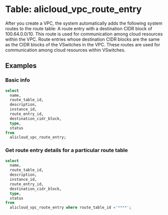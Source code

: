 # Table: alicloud_vpc_route_entry

After you create a VPC, the system automatically adds the following system routes to the route table:
A route entry with a destination CIDR block of 100.64.0.0/10. This route is used for communication among cloud resources within the VPC.
Route entries whose destination CIDR blocks are the same as the CIDR blocks of the VSwitches in the VPC. These routes are used for communication among cloud resources within VSwitches.

## Examples

### Basic info

```sql
select
  name,
  route_table_id,
  description,
  instance_id,
  route_entry_id,
  destination_cidr_block,
  type,
  status
from
  alicloud_vpc_route_entry;
```

### Get route entry details for a particular route table

```sql
select
  name,
  route_table_id,
  description,
  instance_id,
  route_entry_id,
  destination_cidr_block,
  type,
  status
from
  alicloud_vpc_route_entry where route_table_id ='****';
```
